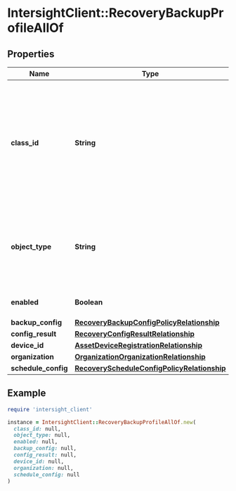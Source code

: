 # IntersightClient::RecoveryBackupProfileAllOf

## Properties

| Name | Type | Description | Notes |
| ---- | ---- | ----------- | ----- |
| **class_id** | **String** | The fully-qualified name of the instantiated, concrete type. This property is used as a discriminator to identify the type of the payload when marshaling and unmarshaling data. | [default to &#39;recovery.BackupProfile&#39;] |
| **object_type** | **String** | The fully-qualified name of the instantiated, concrete type. The value should be the same as the &#39;ClassId&#39; property. | [default to &#39;recovery.BackupProfile&#39;] |
| **enabled** | **Boolean** | Enables/Disables the schedule on the endpoint. | [optional][default to true] |
| **backup_config** | [**RecoveryBackupConfigPolicyRelationship**](RecoveryBackupConfigPolicyRelationship.md) |  | [optional] |
| **config_result** | [**RecoveryConfigResultRelationship**](RecoveryConfigResultRelationship.md) |  | [optional] |
| **device_id** | [**AssetDeviceRegistrationRelationship**](AssetDeviceRegistrationRelationship.md) |  | [optional] |
| **organization** | [**OrganizationOrganizationRelationship**](OrganizationOrganizationRelationship.md) |  | [optional] |
| **schedule_config** | [**RecoveryScheduleConfigPolicyRelationship**](RecoveryScheduleConfigPolicyRelationship.md) |  | [optional] |

## Example

```ruby
require 'intersight_client'

instance = IntersightClient::RecoveryBackupProfileAllOf.new(
  class_id: null,
  object_type: null,
  enabled: null,
  backup_config: null,
  config_result: null,
  device_id: null,
  organization: null,
  schedule_config: null
)
```

